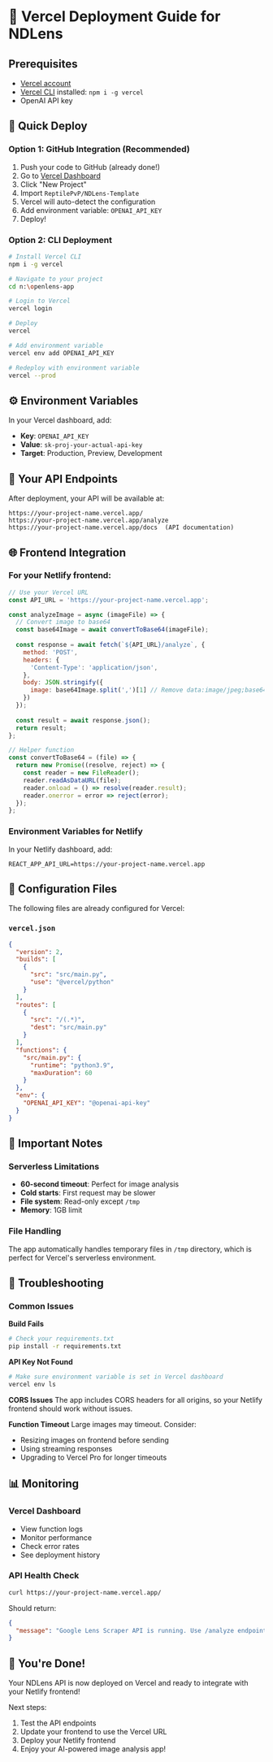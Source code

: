# 🚀 Vercel Deployment Guide for NDLens

## Prerequisites
- [Vercel account](https://vercel.com)
- [Vercel CLI](https://vercel.com/cli) installed: `npm i -g vercel`
- OpenAI API key

## 🎯 Quick Deploy

### Option 1: GitHub Integration (Recommended)
1. Push your code to GitHub (already done!)
2. Go to [Vercel Dashboard](https://vercel.com/dashboard)
3. Click "New Project"
4. Import `ReptilePvP/NDLens-Template`
5. Vercel will auto-detect the configuration
6. Add environment variable: `OPENAI_API_KEY`
7. Deploy!

### Option 2: CLI Deployment
```bash
# Install Vercel CLI
npm i -g vercel

# Navigate to your project
cd n:\openlens-app

# Login to Vercel
vercel login

# Deploy
vercel

# Add environment variable
vercel env add OPENAI_API_KEY

# Redeploy with environment variable
vercel --prod
```

## ⚙️ Environment Variables

In your Vercel dashboard, add:
- **Key**: `OPENAI_API_KEY`
- **Value**: `sk-proj-your-actual-api-key`
- **Target**: Production, Preview, Development

## 🔗 Your API Endpoints

After deployment, your API will be available at:
```
https://your-project-name.vercel.app/
https://your-project-name.vercel.app/analyze
https://your-project-name.vercel.app/docs  (API documentation)
```

## 🌐 Frontend Integration

### For your Netlify frontend:

```javascript
// Use your Vercel URL
const API_URL = 'https://your-project-name.vercel.app';

const analyzeImage = async (imageFile) => {
  // Convert image to base64
  const base64Image = await convertToBase64(imageFile);
  
  const response = await fetch(`${API_URL}/analyze`, {
    method: 'POST',
    headers: {
      'Content-Type': 'application/json',
    },
    body: JSON.stringify({
      image: base64Image.split(',')[1] // Remove data:image/jpeg;base64, prefix
    })
  });
  
  const result = await response.json();
  return result;
};

// Helper function
const convertToBase64 = (file) => {
  return new Promise((resolve, reject) => {
    const reader = new FileReader();
    reader.readAsDataURL(file);
    reader.onload = () => resolve(reader.result);
    reader.onerror = error => reject(error);
  });
};
```

### Environment Variables for Netlify

In your Netlify dashboard, add:
```
REACT_APP_API_URL=https://your-project-name.vercel.app
```

## 🔧 Configuration Files

The following files are already configured for Vercel:

### `vercel.json`
```json
{
  "version": 2,
  "builds": [
    {
      "src": "src/main.py",
      "use": "@vercel/python"
    }
  ],
  "routes": [
    {
      "src": "/(.*)",
      "dest": "src/main.py"
    }
  ],
  "functions": {
    "src/main.py": {
      "runtime": "python3.9",
      "maxDuration": 60
    }
  },
  "env": {
    "OPENAI_API_KEY": "@openai-api-key"
  }
}
```

## 🚨 Important Notes

### Serverless Limitations
- **60-second timeout**: Perfect for image analysis
- **Cold starts**: First request may be slower
- **File system**: Read-only except `/tmp`
- **Memory**: 1GB limit

### File Handling
The app automatically handles temporary files in `/tmp` directory, which is perfect for Vercel's serverless environment.

## 🐛 Troubleshooting

### Common Issues

**Build Fails**
```bash
# Check your requirements.txt
pip install -r requirements.txt
```

**API Key Not Found**
```bash
# Make sure environment variable is set in Vercel dashboard
vercel env ls
```

**CORS Issues**
The app includes CORS headers for all origins, so your Netlify frontend should work without issues.

**Function Timeout**
Large images may timeout. Consider:
- Resizing images on frontend before sending
- Using streaming responses
- Upgrading to Vercel Pro for longer timeouts

## 📊 Monitoring

### Vercel Dashboard
- View function logs
- Monitor performance
- Check error rates
- See deployment history

### API Health Check
```bash
curl https://your-project-name.vercel.app/
```

Should return:
```json
{
  "message": "Google Lens Scraper API is running. Use /analyze endpoint with a base64 encoded image."
}
```

## 🎉 You're Done!

Your NDLens API is now deployed on Vercel and ready to integrate with your Netlify frontend!

Next steps:
1. Test the API endpoints
2. Update your frontend to use the Vercel URL
3. Deploy your Netlify frontend
4. Enjoy your AI-powered image analysis app!
